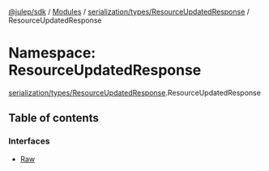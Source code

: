 [@julep/sdk](../README.md) / [Modules](../modules.md) / [serialization/types/ResourceUpdatedResponse](serialization_types_ResourceUpdatedResponse.md) / ResourceUpdatedResponse

# Namespace: ResourceUpdatedResponse

[serialization/types/ResourceUpdatedResponse](serialization_types_ResourceUpdatedResponse.md).ResourceUpdatedResponse

## Table of contents

### Interfaces

- [Raw](../interfaces/serialization_types_ResourceUpdatedResponse.ResourceUpdatedResponse.Raw.md)
